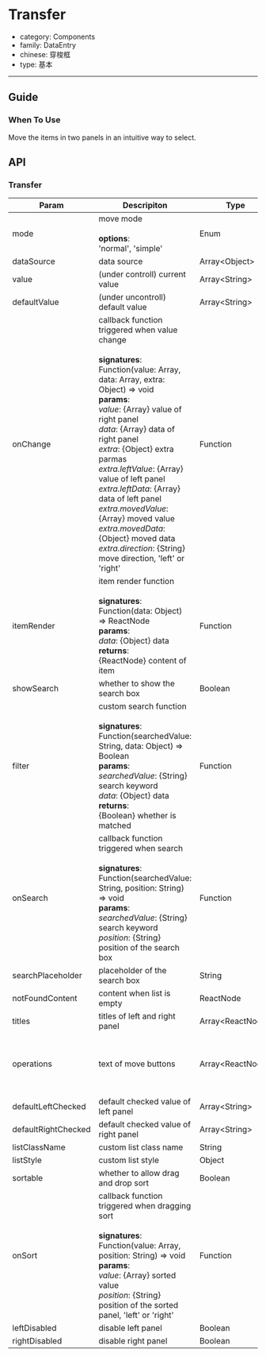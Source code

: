 # Transfer

-   category: Components
-   family: DataEntry
-   chinese: 穿梭框
-   type: 基本

---

## Guide

### When To Use

Move the items in two panels in an intuitive way to select.

## API

### Transfer

| Param | Descripiton  | Type  | Default Value |
| ------------------- | -------------------------------------------------------------------------------------------------------------------------------------------------------------------------------------------------------------------------------------------------------------------------------------------------------------------------------------------------------------------------------------------- | ------------------- | --------------------------------------------------------------------- |
| mode                | move mode<br><br>**options**:<br>'normal', 'simple'                                                                                                                                                                                                                                                                                                                                                 | Enum                | 'normal'                                                              |
| dataSource          | data source                                                                                                                                                                                                                                                                                                                                                                                          | Array&lt;Object>    | \[]                                                                   |
| value               | (under controll) current value                                                                                                                                                                                                                                                                                                                                                                                   | Array&lt;String>    | -                                                                     |
| defaultValue        | (under uncontroll) default value                                                                                                                                                                                                                                                                                                                                                                                  | Array&lt;String>    | \[]                                                                   |
| onChange            | callback function triggered when value change<br><br>**signatures**:<br>Function(value: Array, data: Array, extra: Object) => void<br>**params**:<br>_value_: {Array} value of right panel<br>_data_: {Array} data of right panel<br>_extra_: {Object} extra parmas<br>_extra.leftValue_: {Array} value of left panel<br>_extra.leftData_: {Array} data of left panel<br>_extra.movedValue_: {Array} moved value<br>_extra.movedData_: {Object} moved data<br>_extra.direction_: {String} move direction, 'left' or 'right' | Function            | -                                                                     |
| itemRender          | item render function<br><br>**signatures**:<br>Function(data: Object) => ReactNode<br>**params**:<br>_data_: {Object} data<br>**returns**:<br>{ReactNode} content of item<br>                                                                                                                                                                                                                                                         | Function            | data => data.label                                                    |
| showSearch          | whether to show the search box                                                                                                                                                                                                                                                                                                                                                                                      | Boolean             | false                                                                 |
| filter              | custom search function<br><br>**signatures**:<br>Function(searchedValue: String, data: Object) => Boolean<br>**params**:<br>_searchedValue_: {String} search keyword<br>_data_: {Object} data<br>**returns**:<br>{Boolean} whether is matched<br>                                                                                                                                                                                                   | Function            | filter by label                                                         |
| onSearch            | callback function triggered when search<br><br>**signatures**:<br>Function(searchedValue: String, position: String) => void<br>**params**:<br>_searchedValue_: {String} search keyword<br>_position_: {String} position of the search box                                                                                                                                                                                                                      | Function            | () => {}                                                              |
| searchPlaceholder   | placeholder of the search box                                                                                                                                                                                                                                                                                                                                                                                       | String              | -                                                                     |
| notFoundContent     | content when list is empty                                                                                                                                                                                                                                                                                                                                                                                     | ReactNode           | 'Not Found'                                                           |
| titles              | titles of left and right panel                                                                                                                                                                                                                                                                                                                                                                                       | Array&lt;ReactNode> | \[]                                                                   |
| operations          | text of move buttons                                                                                                                                                                                                                                                                                                                                                                                 | Array&lt;ReactNode> | [&lt;Icon type="arrow-right" /&gt;, &lt;Icon type="arrow-left" /&gt;] |
| defaultLeftChecked  | default checked value of left panel                                                                                                                                                                                                                                                                                                                                                                                     | Array&lt;String>    | \[]                                                                   |
| defaultRightChecked | default checked value of right panel                                                                                                                                                                                                                                                                                                                                                                                     | Array&lt;String>    | \[]                                                                   |
| listClassName       | custom list class name                                                                                                                                                                                                                                                                                                                                                                                | String              | -                                                                     |
| listStyle           | custom list style                                                                                                                                                                                                                                                                                                                                                                                | Object              | -                                                                     |
| sortable            | whether to allow drag and drop sort                                                                                                                                                                                                                                                                                                                                                                                     | Boolean             | false                                                                 |
| onSort              | callback function triggered when dragging sort<br><br>**signatures**:<br>Function(value: Array, position: String) => void<br>**params**:<br>_value_: {Array} sorted value<br>_position_: {String} position of the sorted panel, 'left' or 'right'                                                                                                                                                                                                                        | Function            | -                                                                     |
| leftDisabled        | disable left panel                                                                                                                                                                                                                                                                                                                                                                            | Boolean            | false                                                              |
| rightDisabled       | disable right panel                                                                                                                                                                                                                                                                                                                                                                           | Boolean            | false                                                              |
